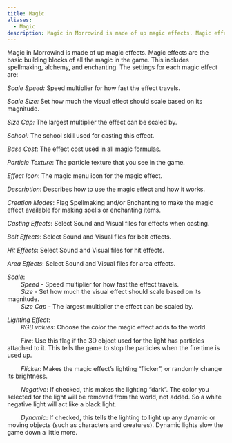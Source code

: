 ```yaml
---
title: Magic
aliases:
  - Magic
description: Magic in Morrowind is made of up magic effects. Magic effects are the basic building blocks of all the magic in the game.
---
```

Magic in Morrowind is made of up magic effects. Magic effects are the basic building blocks of all the magic in the game. This includes spellmaking, alchemy, and enchanting. The settings for each magic effect are:

_Scale Speed:_ Speed multiplier for how fast the effect travels.

_Scale Size:_ Set how much the visual effect should scale based on its magnitude.

_Size Cap:_ The largest multiplier the effect can be scaled by.

_School:_ The school skill used for casting this effect.

_Base Cost_: The effect cost used in all magic formulas.

_Particle Texture_: The particle texture that you see in the game.

_Effect Icon_: The magic menu icon for the magic effect.

_Description_: Describes how to use the magic effect and how it works.

_Creation Modes_: Flag Spellmaking and/or Enchanting to make the magic effect available for making spells or enchanting items.

_Casting Effects_: Select Sound and Visual files for effects when casting.

_Bolt Effects_: Select Sound and Visual files for bolt effects.

_Hit Effects_: Select Sound and Visual files for hit effects.

_Area Effects_: Select Sound and Visual files for area effects.

_Scale_:  
&nbsp; &nbsp; &nbsp; &nbsp; _Speed_ - Speed multiplier for how fast the effect travels.  
&nbsp; &nbsp; &nbsp; &nbsp; _Size_ - Set how much the visual effect should scale based on its magnitude.  
&nbsp; &nbsp; &nbsp; &nbsp; _Size Cap_ - The largest multiplier the effect can be scaled by.

_Lighting Effect_:  
&nbsp; &nbsp; &nbsp; &nbsp; _RGB values_: Choose the color the magic effect adds to the world.  

&nbsp; &nbsp; &nbsp; &nbsp; _Fire_: Use this flag if the 3D object used for the light has particles attached to it. This tells the game to stop the particles when the fire time is used up.

&nbsp; &nbsp; &nbsp; &nbsp; _Flicker_: Makes the magic effect’s lighting “flicker”, or randomly change its brightness.

&nbsp; &nbsp; &nbsp; &nbsp; _Negative_: If checked, this makes the lighting “dark”. The color you selected for the light will be removed from the world, not added. So a white negative light will act like a black light.

&nbsp; &nbsp; &nbsp; &nbsp; _Dynamic_: If checked, this tells the lighting to light up any dynamic or moving objects (such as characters and creatures). Dynamic lights slow the game down a little more.

